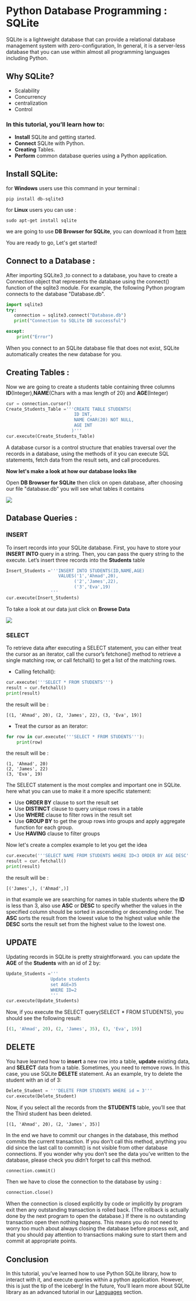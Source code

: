 # Python Database Programming : SQLite
SQLite is a lightweight database that can provide a relational database management system with zero-configuration, In general, it is a server-less database that you can use within almost all programming languages including Python.

## Why SQLite?
- Scalability
- Concurrency
- centralization
- Control

### In this tutorial, you’ll learn how to:
- **Install** SQLite and getting started.
- **Connect** SQLite with Python.
- **Creating** Tables.
- **Perform** common database queries using a Python application.

## Install SQLite:
for **Windows** users use this command in your terminal :
```
pip install db-sqlite3
```
for **Linux** users you can use :
```
sudo apt-get install sqlite
```
we are going to use **DB Browser for SQLite**, you can download it from [here](https://sqlitebrowser.org/dl/)

You are ready to go, Let's get started!

## Connect to a Database :
After importing SQLite3 ,to connect to a database, you have to create a Connection object that represents the database using the connect() function of the sqlite3 module.
For example, the following Python program connects to the database "Database.db".
```python
import sqlite3
try:
   connection = sqlite3.connect("Database.db")
   print("Connection to SQLite DB successful")

except:
    print("Error")
```
When you connect to an SQLite database file that does not exist, SQLite automatically creates the new database for you.

## Creating Tables :
Now we are going to create a students table containing three columns **ID**(Integer),**NAME**(Chars with a max length of 20) and **AGE**(Integer)
```python
cur = connection.cursor()
Create_Students_Table ='''CREATE TABLE STUDENTS(
                          ID INT,
                          NAME CHAR(20) NOT NULL,
                          AGE INT
                         )'''
cur.execute(Create_Students_Table)   
```
A database cursor is a control structure that enables traversal over the records in a database, using the methods of it you can execute SQL statements, fetch data from the result sets, and call procedures.

**Now let's make a look at how our database looks like** 

Open **DB Browser for SQLite** then click on open database, after choosing our file "database.db" you will see what tables it contains 

![](/engineering-education/python-database-programming-sqlite/first-pic.jpg)

## Database Queries :

### INSERT 
To insert records into your SQLite database. First, you have to store your **INSERT INTO** query in a string. Then, you can pass the query string to the execute. Let’s insert three records into the **Students** table
```python
Insert_Students ='''INSERT INTO STUDENTS(ID,NAME,AGE)
                    VALUES('1','Ahmad',20),
                          ('2','James',22),
                          ('3','Eva',19)
                 '''
cur.execute(Insert_Students)
```
To take a look at our data just click on **Browse Data**

![](/engineering-education/python-database-programming-sqlite/second-pic.jpg)

### SELECT
To retrieve data after executing a SELECT statement, you can either treat the cursor as an iterator, call the cursor’s fetchone() method to retrieve a single matching row, or call fetchall() to get a list of the matching rows.

- Calling fetchall():
```python
cur.execute('''SELECT * FROM STUDENTS''')  
result = cur.fetchall()
print(result)
```
the result will be :
```
[(1, 'Ahmad', 20), (2, 'James', 22), (3, 'Eva', 19)]
```
- Treat the cursor as an iterator:
```python
for row in cur.execute('''SELECT * FROM STUDENTS'''):
    print(row)
```
the result will be :
```
(1, 'Ahmad', 20)
(2, 'James', 22)
(3, 'Eva', 19)
```
The SELECT statement is the most complex and important one in SQLite. here what you can use to make it a more specific statement:
- Use **ORDER BY** clause to sort the result set
- Use **DISTINCT** clause to query unique rows in a table
- Use **WHERE** clause to filter rows in the result set
- Use **GROUP BY** to get the group rows into groups and apply aggregate function for each group.
- Use **HAVING** clause to filter groups

Now let's create a complex example to let you get the idea 
```python
cur.execute('''SELECT NAME FROM STUDENTS WHERE ID<3 ORDER BY AGE DESC''')  
result = cur.fetchall()
print(result)
```
the result will be :
```
[('James',), ('Ahmad',)]
```
in that example we are searching for names in table students where the **ID** is less than 3, also use **ASC** or **DESC** to specify whether the values in the specified column should be sorted in ascending or descending order. The **ASC** sorts the result from the lowest value to the highest value while the **DESC** sorts the result set from the highest value to the lowest one.

## UPDATE
Updating records in SQLite is pretty straightforward. you can update the **AGE**  of the **Students** with an id of 2 by:
```python
Update_Students ='''
                 Update students
                 set AGE=35
                 WHERE ID=2
                 '''
cur.execute(Update_Students)
```
Now, if you execute the SELECT query(SELECT * FROM STUDENTS), you should see the following result:
```python
[(1, 'Ahmad', 20), (2, 'James', 35), (3, 'Eva', 19)]
```
## DELETE
You have learned how to **insert** a new row into a table, **update** existing data, and **SELECT** data from a table. Sometimes, you need to remove rows. In this case, you use SQLite **DELETE** statement.
As an example, try to delete the student with an id of 3:
```python
Delete_Student = '''DELETE FROM STUDENTS WHERE id = 3'''
cur.execute(Delete_Student)
```
Now, if you select all the records from the **STUDENTS** table, you’ll see that the Third student has been deleted.
```
[(1, 'Ahmad', 20), (2, 'James', 35)]
```
In the end we have to commit our changes in the database, this method commits the current transaction. If you don’t call this method, anything you did since the last call to commit() is not visible from other database connections. If you wonder why you don’t see the data you’ve written to the database, please check you didn’t forget to call this method.
```python
connection.commit()
```
Then we have to close the connection to the database by using :
```python
connection.close()
```
When the connection is closed explicitly by code or implicitly by program exit then any outstanding transaction is rolled back. (The rollback is actually done by the next program to open the database.) If there is no outstanding transaction open then nothing happens.
This means you do not need to worry too much about always closing the database before process exit, and that you should pay attention to transactions making sure to start them and commit at appropriate points.

## Conclusion
In this tutorial, you’ve learned how to use Python SQLite library, how to interact with it, and execute queries within a python application.
However, this is just the tip of the iceberg! In the future, You’ll learn more about SQLite library as an advanced tutorial in our [Languages](https://www.section.io/engineering-education/topic/languages/) section.
